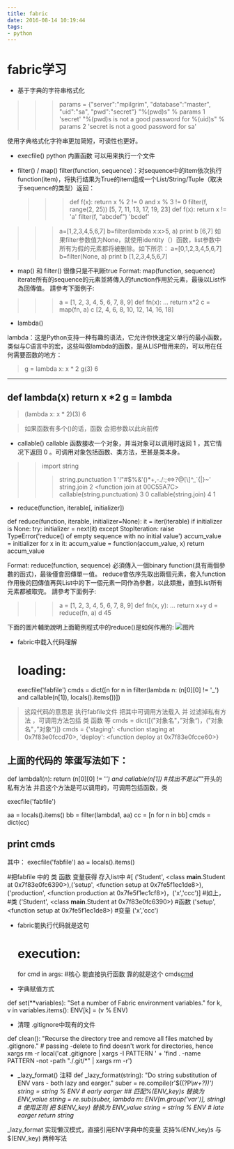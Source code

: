 ```yaml
---
title: fabric
date: 2016-08-14 10:19:44
tags: 
- python
---
```


# fabric学习

+ 基于字典的字符串格式化

>>> params = {"server":"mpilgrim", "database":"master", "uid":"sa", "pwd":"secret"}
>>> "%(pwd)s" % params                                    1
'secret'
>>> "%(pwd)s is not a good password for %(uid)s" % params 2
'secret is not a good password for sa'

使用字典格式化字符串更加简短，可读性也更好。

+ execfile()
 python 内置函数 可以用来执行一个文件

+ filter() / map()
    filter(function, sequence)：对sequence中的item依次执行function(item)，将执行结果为True的item组成一个List/String/Tuple（取决于sequence的类型）返回：
    >>> def f(x): return x % 2 != 0 and x % 3 != 0 
    >>> filter(f, range(2, 25)) 
    [5, 7, 11, 13, 17, 19, 23]
    >>> def f(x): return x != 'a' 
    >>> filter(f, "abcdef") 
    'bcdef'

>>>a=[1,2,3,4,5,6,7]
>>>b=filter(lambda x:x>5, a)
>>>print b
>>>[6,7]
如果filter参数值为None，就使用identity（）函数，list参数中所有为假的元素都将被删除。如下所示：
>>>a=[0,1,2,3,4,5,6,7]
b=filter(None, a)
>>>print b
>>>[1,2,3,4,5,6,7]

+ map()  和 filter() 很像只是不判断true
Format: map(function, sequence)
iterate所有的sequence的元素並將傳入的function作用於元素，最後以List作為回傳值。
請參考下面例子:

>>> a = [1, 2, 3, 4, 5, 6, 7, 8, 9]
>>> def fn(x):
...     return x*2
>>> c = map(fn, a)
>>> c
[2, 4, 6, 8, 10, 12, 14, 16, 18]

+ lambda()

lambda：这是Python支持一种有趣的语法，它允许你快速定义单行的最小函数，类似与C语言中的宏，这些叫做lambda的函数，是从LISP借用来的，可以用在任何需要函数的地方： 
> g = lambda x: x * 2 
> g(3) 
6 
-------------
def lambda(x)
    return x *2 
g = lambda
------------
> (lambda x: x * 2)(3) 
6

> 如果函数有多个()的话，函数 会把参数以此向前传
+ callable()
callable 函数接收一个对象，并当对象可以调用时返回 1 ，其它情况下返回 0 。可调用对象包括函数、类方法，至甚是类本身。
>> import string
>>> string.punctuation           1
'!"#$%&\'()*+,-./:;<=>?@[\\]^_`{|}~'
>>> string.join                  2
<function join at 00C55A7C>
>>> callable(string.punctuation) 3
0
>>> callable(string.join)        4
1


+ reduce(function, iterable[, initializer])

def reduce(function, iterable, initializer=None):
    it = iter(iterable)
    if initializer is None:
        try:
            initializer = next(it)
        except StopIteration:
            raise TypeError('reduce() of empty sequence with no initial value')
    accum_value = initializer
    for x in it:
        accum_value = function(accum_value, x)
    return accum_value

Format: reduce(function, sequence)
必須傳入一個binary function(具有兩個參數的函式)，最後僅會回傳單一值。
reduce會依序先取出兩個元素，套入function作用後的回傳值再與List中的下一個元素一同作為參數，以此類推，直到List所有元素都被取完。
請參考下面例子:

>>> a = [1, 2, 3, 4, 5, 6, 7, 8, 9]
>>> def fn(x, y):
...     return x+y
>>> d = reduce(fn, a)
>>> d
45

下面的圖片輔助說明上面範例程式中的reduce()是如何作用的:
![图片](https://az787680.vo.msecnd.net/user/law1009/1307/20137915243578.png)


+ fabric中载入代码理解

  # loading:
  execfile('fabfile')
  cmds = dict([n for n in filter(lambda n: (n[0][0] != '_') and callable(n[1]), locals().items())])

> 这段代码的意思是 执行fabfile文件 把其中可调用方法载入 并 过滤掉私有方法 ，可调用方法包括 类 函数 等
> cmds  = dict([("对象名"，”对象“)，("对象名"，”对象“)])
> cmds = {'staging': <function staging at 0x7f83e0fccd70>, 'deploy': <function deploy at 0x7f83e0fcce60>}

 上面的代码的 笨蛋写法如下：
----
def lambda1(n):
    return (n[0][0] != '_') and callable(n[1])
    #找出不是以"_"开头的私有方法  并且这个方法是可以调用的，可调用包括函数，类

execfile('fabfile')

aa = locals().items()
bb = filter(lambda1, aa)
cc = [n for n in bb]
cmds = dict(cc)

print cmds
----
其中：
execfile('fabfile')
aa = locals().items()

  #把fabfile 中的 类 函数 变量获得  存入list中
  #[ ('Student', <class __main__.Student at 0x7f83e0fc6390>),('setup', <function setup at 0x7fe5f1ec1de8>),
   ('production', <function production at 0x7fe5f1ec1cf8>)，('x','ccc')]
  #如上，
  #类 ('Student', <class __main__.Student at 0x7f83e0fc6390>)
  #函数 ('setup', <function setup at 0x7fe5f1ec1de8>)
  #变量 ('x','ccc')

+ fabric能执行代码就是这句
  # execution:
  for cmd in args:  #核心 能直接执行函数 靠的就是这个
    cmds[cmd]()

+ 字典赋值方式

def set(**variables):
  "Set a number of Fabric environment variables."
  for k, v in variables.items():
    ENV[k] = (v % ENV)

+ 清理 .gitignore中现有的文件

def clean():
    "Recurse the directory tree and remove all files matched by .gitignore."
    # passing -delete to find doesn't work for directories, hence xargs rm -r
    local('cat .gitignore | xargs -I PATTERN '
        + 'find . -name PATTERN -not -path "./.git/*" | xargs rm -r')

+ _lazy_format() 注释
def _lazy_format(string):
    "Do string substitution of ENV vars - both lazy and earger."
    suber = re.compile(r'\$\((?P<var>\w+?)\)')
    string = string % ENV # early earger  ## 匹配%(ENV_key)s  替换为 ENV_value
    string = re.sub(suber, lambda m: ENV[m.group('var')], string) # 使用正则 把 $(ENV_key) 替换为 ENV_value
    string = string % ENV # late earger
    return string

_lazy_format 实现懒汉模式，直接引用ENV字典中的变量 支持%(ENV_key)s    与 $(ENV_key)  两种写法



